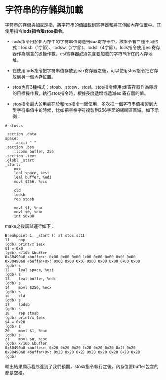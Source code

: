 # 字符串的存儲與加載

字符串的存儲與加載是指，將字符串的值加載到寄存器和將其傳回內存位置中。其使用指令**lods指令和stos指令**。

- lods指令用於把內存中的字符串值傳送到eax寄存器中，該指令有三種不同格式：lodsb（1字節）、lodsw（2字節）、lodsl（4字節）。lods指令使用esi寄存器作為隱含的源操作數。esi寄存器必須包含要加載的字符串所在的內存地址。

- 在使用lods指令把字符串值存放到eax寄存器之後，可以使用stos指令把它存放到另一個內存位置。

- stos也有3種格式：stosb、stosw、stosl。stos指令使用edi寄存器作為隱含的目標操作數，執行stos指令時，根據長度遞增或遞減edi寄存器的值。
- stos指令最大的用處在於和rep指令一起使用，多次把一個字符串值複製到大型字符串值中的時候，比如把空格字符複製到256字節的緩衝區區域。如下示例：

```
# stos.s

.section .data
space:
    .ascii " "
.section .bss
    .lcomm buffer, 256
.section .text
.globl _start
_start:
    nop
    leal space, %esi
    leal buffer, %edi
    movl $256, %ecx

    cld
    lodsb
    rep stosb

    movl $1, %eax
    movl $0, %ebx
    int $0x80
```
make之後調試運行如下：
```
Breakpoint 1, _start () at stos.s:11
11    nop
(gdb) print/x $eax
$1 = 0x0
(gdb) x/16b &buffer
0x80490a0 <buffer>: 0x00 0x00 0x00 0x00 0x00 0x00 0x00 0x00
0x80490a8 <buffer+8>: 0x00 0x00 0x00 0x00 0x00 0x00 0x00 0x00
(gdb) s
12    leal space, %esi
(gdb) s
13    leal buffer, %edi
(gdb) s
14    movl $256, %ecx
(gdb) s
16    cld
(gdb) s
17    lodsb
(gdb) s
18    rep stosb
(gdb) print/x $eax
$4 = 0x20
(gdb) s
20    movl $1, %eax
(gdb) s
21    movl $0, %ebx
(gdb) x/16b &buffer
0x80490a0 <buffer>: 0x20 0x20 0x20 0x20 0x20 0x20 0x20 0x20
0x80490a8 <buffer+8>: 0x20 0x20 0x20 0x20 0x20 0x20 0x20 0x20
(gdb)
```

輸出結果顯示程序達到了我們預期，stosb指令執行之後，內存位置buffer包含的都是空格。
